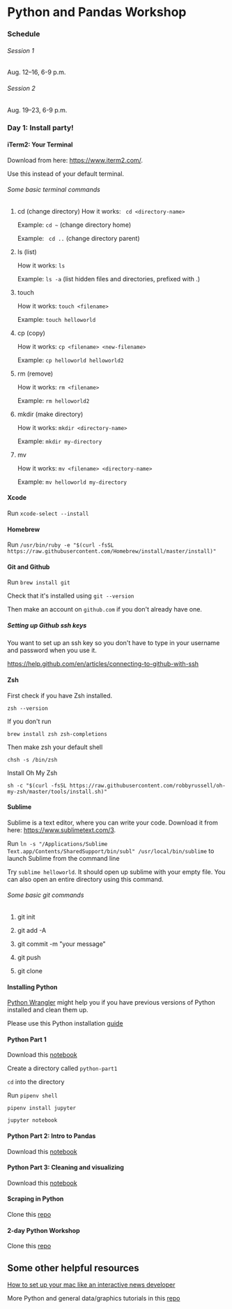 # Python and Pandas Workshop

### Schedule

###### Session 1
Aug. 12–16, 6-9 p.m.

###### Session 2
Aug. 19–23, 6-9 p.m.


### Day 1: Install party!

#### iTerm2: Your Terminal
Download from here: https://www.iterm2.com/.

Use this instead of your default terminal. 

###### Some basic terminal commands

1. cd (change directory)
	How it works: ``` cd <directory-name>```
	
	Example: ```cd ~``` (change directory home)
	
	Example: ``` cd ..``` (change directory parent)

2. ls (list)

	How it works: ```ls```

	Example: ```ls -a``` (list hidden files and directories, prefixed with .)

3. touch
	
	How it works: ```touch <filename>```

	Example: ```touch helloworld```

4. cp (copy)
	
	How it works: ```cp <filename> <new-filename>```

	Example: ```cp helloworld helloworld2```

5. rm (remove)
	
	How it works: ```rm <filename>```

	Example: ```rm helloworld2```

6. mkdir (make directory)

	How it works: ```mkdir <directory-name>```

	Example: ```mkdir my-directory```

7. mv

	How it works: ```mv <filename> <directory-name>```

	Example: ```mv helloworld my-directory```

#### Xcode
Run ```xcode-select --install```

#### Homebrew

Run ```/usr/bin/ruby -e "$(curl -fsSL https://raw.githubusercontent.com/Homebrew/install/master/install)"```

#### Git and Github

Run ```brew install git```

Check that it's installed using ```git --version```

Then make an account on ```github.com``` if you don't already have one.

##### Setting up Github ssh keys

You want to set up an ssh key so you don't have to type in your username and password when you use it.

https://help.github.com/en/articles/connecting-to-github-with-ssh

#### Zsh
First check if you have Zsh installed. 

```zsh --version```

If you don't run

```brew install zsh zsh-completions```

Then make zsh your default shell

```chsh -s /bin/zsh```

Install Oh My Zsh

```sh -c "$(curl -fsSL https://raw.githubusercontent.com/robbyrussell/oh-my-zsh/master/tools/install.sh)"```


#### Sublime

Sublime is a text editor, where you can write your code. Download it from here: https://www.sublimetext.com/3.

Run ```ln -s "/Applications/Sublime Text.app/Contents/SharedSupport/bin/subl" /usr/local/bin/sublime``` to launch Sublime from the command line

Try ```sublime helloworld```. It should open up sublime with your empty file. You can also open an entire directory using this command.


###### Some basic git commands

1. git init
	
2. git add -A

3. git commit -m "your message"

4. git push

5. git clone

#### Installing Python

[Python Wrangler](http://littlecolumns.com/tools/python-wrangler/) might help you if you have previous versions of Python installed and clean them up.

Please use this Python installation [guide](https://docs.google.com/document/d/1cYmpfZEZ8r-09Q6Go917cKVcQk_d0P61gm0q8DAdIdg/edit)

#### Python Part 1
Download this [notebook](https://github.com/lamthuyvo/python-data-nicar2019/blob/master/python1/Python%20intro.ipynb)

Create a directory called ```python-part1```

```cd``` into the directory

Run ```pipenv shell```

```pipenv install jupyter```

```jupyter notebook```

#### Python Part 2: Intro to Pandas
Download this [notebook](https://github.com/lamthuyvo/python-data-nicar2019/blob/master/python2/notebooks/introduction-to-pandas.ipynb)

#### Python Part 3: Cleaning and visualizing
Download this [notebook](https://github.com/kcecireyes/nicar-2018-python/blob/master/nicar_python_3.ipynb)

#### Scraping in Python
Clone this [repo](https://github.com/ryanpitts/python-scraping-primer)

#### 2-day Python Workshop
Clone this [repo](https://github.com/ireapps/pycar)


## Some other helpful resources

[How to set up your mac like an interactive news developer](https://open.nytimes.com/set-up-your-mac-like-an-interactive-news-developer-bb8d2c4097e5)

More Python and general data/graphics tutorials in this [repo](https://github.com/ireapps)


